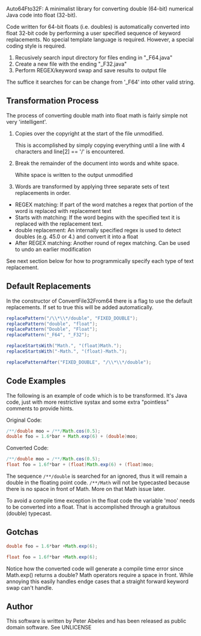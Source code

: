 Auto64Fto32F:  A minimalist library for converting double (64-bit) numerical Java code into float (32-bit).

Code written for 64-bit floats (i.e. doubles) is automatically converted into float 32-bit code by performing a user specified sequence of keyword replacements.  No special template language is required.  However, a special coding style is required.

1) Recusively search input directory for files ending in "_F64.java"
2) Create a new file with the ending "_F32.java"
3) Perform REGEX/keyword swap and save results to output file

The suffice it searches for can be change from '_F64' into other valid string.

## Transformation Process

The process of converting double math into float math is fairly simple not very 'intelligent'.

1. Copies over the copyright at the start of the file unmodified.

   This is accomplished by simply copying everything until a line with 4 characters and line[2] == '/' is encountered.
   
2. Break the remainder of the document into words and white space.

   White space is written to the output unmodified
   
3. Words are transformed by applying three separate sets of text replacements in order.
  * REGEX matching:  If part of the word matches a regex that portion of the word is replaced with replacement text
  * Starts with matching:  If the word begins with the specified text it is replaced with the replacement text.
  * double replacement: An internally specified regex is used to detect doubles (e.g. 45.0 or 4.) and convert it into a float
  * After REGEX matching: Another round of regex matching.  Can be used to undo an earlier modification

See next section below for how to programmically specify each type of text replacement.

## Default Replacements

In the constructor of ConvertFile32From64 there is a flag to use the default replacements.  If set to true this will be added automatically.

```java
replacePattern("/\\*\\*/double", "FIXED_DOUBLE");
replacePattern("double", "float");
replacePattern("Double", "Float");
replacePattern("_F64", "_F32");

replaceStartsWith("Math.", "(float)Math.");
replaceStartsWith("-Math.", "(float)-Math.");

replacePatternAfter("FIXED_DOUBLE", "/\\*\\*/double");
```

## Code Examples

The following is an example of code which is to be transformed.  It's Java code, just with more restrictive systax and some extra "pointless" comments to provide hints.

Original Code:
```java
/**/double moo = /**/Math.cos(0.5);
double foo = 1.6*bar + Math.exp(6) + (double)moo;
```
Converted Code:
```java
/**/double moo = /**/Math.cos(0.5);
float foo = 1.6f*bar + (float)Math.exp(6) + (float)moo;
```

The sequence ```/**/double``` is searched for an ignored, thus it will remain a double in the floating point code.  ```/**/Math``` will not be typecasted because there is no space in front of Math.  More on that Math issue later.  

To avoid a compile time exception in the float code the variable 'moo' needs to be converted into a float. That is accomplished through a gratuitous (double) typecast.


## Gotchas
```java
double foo = 1.6*bar +Math.exp(6);
```
```java
float foo = 1.6f*bar +Math.exp(6);
```
Notice how the converted code will generate a compile time error since Math.exp() returns a double?  Math operators require a space in front.  While annoying this easily handles endge cases that a straight forward keyword swap can't handle.


## Author

This software is written by Peter Abeles and has been released as public domain software.  See UNLICENSE